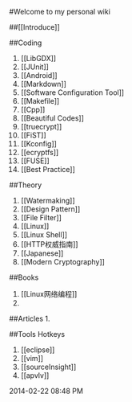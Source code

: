 #Welcome to my personal wiki

##[[Introduce]]

##Coding
1. [[LibGDX]]
1. [[JUnit]]
1. [[Android]]
1. [[Markdown]]
1. [[Software Configuration Tool]]
1. [[Makefile]]
1. [[Cpp]]
1. [[Beautiful Codes]]
1. [[truecrypt]]
1. [[FiST]]
1. [[Kconfig]]
1. [[ecryptfs]]
1. [[FUSE]]
1. [[Best Practice]]

##Theory
1. [[Watermaking]]
1. [[Design Pattern]]
1. [[File Filter]]
1. [[Linux]]
1. [[Linux Shell]]
1. [[HTTP权威指南]]
1. [[Japanese]]
1. [[Modern Cryptography]]

##Books
1. [[Linux网络编程]]
1. 

##Articles
1. 


##Tools Hotkeys
1. [[eclipse]]
1. [[vim]]
1. [[sourceInsight]]
1. [[apvlv]]

2014-02-22 08:48 PM

